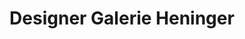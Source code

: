 ---
title: "Designer Galerie Heninger"
url: /wiesbaden/designer-galerie-heninger/
shop: Kleidung
---